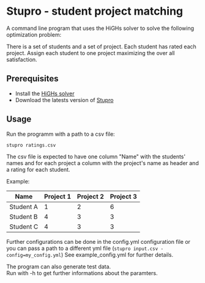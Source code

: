 # Stupro - student project matching

A command line program that uses the HiGHs solver
to solve the following optimization problem:

There is a set of students and a set of project. 
Each student has rated each project. 
Assign each student to one project maximizing the over all satisfaction.

## Prerequisites
- Install the [HiGHs solver](https://highs.dev/) 
- Download the latests version of [Stupro](https://github.com/xithan/stupro/releases)

## Usage

Run the programm with a path to a csv file:
```
stupro ratings.csv 
```

The csv file is expected to have one column "Name" with the students' names
and for each project a column with the project's name as header and a rating for each student.

Example:

| Name      |Project 1|Project 2|Project 3|
|-----------| ---- | ---- | ---- |
| Student A |1|2|6|
| Student B |4|3|3|
| Student C |4|3|3|


Further configurations can be done in the config.yml configuration file or you can pass
a path to a different yml file (`stupro input.csv -config=my_config.yml`)
See example_config.yml for further details.

The program can also generate test data.  
Run with -h to get further informations about the paramters.
